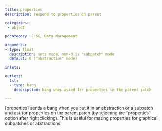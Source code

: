 ```yaml
---
title: properties
description: respond to properties on parent

categories:
 - object

pdcategory: ELSE, Data Management

arguments:
- type: float
  description: sets mode, non-0 is "subpatch" mode
  default: 0 ("abstraction" mode)

inlets:

outlets:
  1st:
  - type: bang
    description: bang when asked for properties in the parent patch

---
```


[properties] sends a bang when you put it in an abstraction or a subpatch and ask for properties on the parent patch (by selecting the "properties" option after right clicking). This is useful for making properties for graphical subpatches or abstractions.

